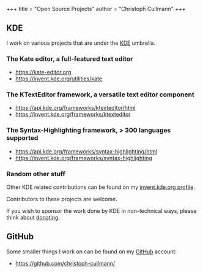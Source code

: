 +++
title = "Open Source Projects"
author = "Christoph Cullmann"
+++

## KDE

I work on various projects that are under the [KDE](https://www.kde.org/) umbrella.

### The Kate editor, a full-featured text editor

* https://kate-editor.org
* https://invent.kde.org/utilities/kate

### The KTextEditor framework, a versatile text editor component

* https://api.kde.org/frameworks/ktexteditor/html
* https://invent.kde.org/frameworks/ktexteditor

### The Syntax-Highlighting framework, > 300 languages supported

* https://api.kde.org/frameworks/syntax-highlighting/html
* https://invent.kde.org/frameworks/syntax-highlighting

### Random other stuff

Other KDE related contributions can be found on my [invent.kde.org profile](https://invent.kde.org/cullmann).

Contributors to these projects are welcome.

If you wish to sponsor the work done by KDE in non-technical ways, please think about [donating](https://kde.org/donations).

## GitHub

Some smaller things I work on can be found on my [GitHub](https://github.com/) account:

* https://github.com/christoph-cullmann/
